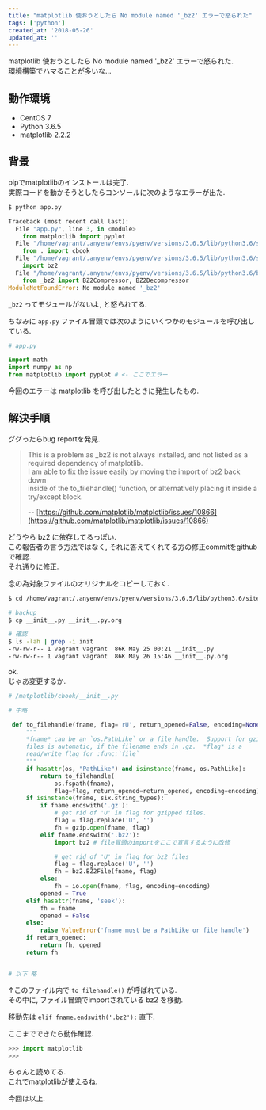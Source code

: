 ```yaml
---
title: "matplotlib 使おうとしたら No module named '_bz2' エラーで怒られた"
tags: ['python']
created_at: '2018-05-26'
updated_at: ''
---
```


matplotlib 使おうとしたら No module named '\_bz2' エラーで怒られた.  
環境構築でハマることが多いな...

## 動作環境

- CentOS 7
- Python 3.6.5
- matplotlib 2.2.2

## 背景

pipでmatplotlibのインストールは完了.  
実際コードを動かそうとしたらコンソールに次のようなエラーが出た.

```py
$ python app.py

Traceback (most recent call last):
  File "app.py", line 3, in <module>
    from matplotlib import pyplot
  File "/home/vagrant/.anyenv/envs/pyenv/versions/3.6.5/lib/python3.6/site-packages/matplotlib/__init__.py", line 127, in <module>
    from . import cbook
  File "/home/vagrant/.anyenv/envs/pyenv/versions/3.6.5/lib/python3.6/site-packages/matplotlib/cbook/__init__.py", line 13, in <module>
    import bz2
  File "/home/vagrant/.anyenv/envs/pyenv/versions/3.6.5/lib/python3.6/bz2.py", line 23, in <module>
    from _bz2 import BZ2Compressor, BZ2Decompressor
ModuleNotFoundError: No module named '_bz2'
```

`_bz2` ってモジュールがないよ, と怒られてる.

ちなみに `app.py` ファイル冒頭では次のようにいくつかのモジュールを呼び出している.

```py
# app.py

import math
import numpy as np
from matplotlib import pyplot # <- ここでエラー
```

今回のエラーは matplotlib を呼び出したときに発生したもの.

## 解決手順

ググったらbug reportを発見.

> This is a problem as \_bz2 is not always installed, and not listed as a required dependency of matplotlib.  
> I am able to fix the issue easily by moving the import of bz2 back down  
> inside of the to\_filehandle() function, or alternatively placing it inside a try/except block.
>
> -- [https://github.com/matplotlib/matplotlib/issues/10866](https://github.com/matplotlib/matplotlib/issues/10866)

どうやら bz2 に依存してるっぽい.  
この報告者の言う方法ではなく, それに答えてくれてる方の修正commitをgithubで確認.  
それ通りに修正.

念の為対象ファイルのオリジナルをコピーしておく.

```sh
$ cd /home/vagrant/.anyenv/envs/pyenv/versions/3.6.5/lib/python3.6/site-packages/matplotlib/cbook/

# backup
$ cp __init__.py __init__.py.org

# 確認
$ ls -lah | grep -i init
-rw-rw-r-- 1 vagrant vagrant  86K May 25 00:21 __init__.py
-rw-rw-r-- 1 vagrant vagrant  86K May 26 15:46 __init__.py.org
```

ok.  
じゃあ変更するか.

```py
# /matplotlib/cbook/__init__.py

# 中略

 def to_filehandle(fname, flag='rU', return_opened=False, encoding=None):
     """
     *fname* can be an `os.PathLike` or a file handle.  Support for gzipped
     files is automatic, if the filename ends in .gz.  *flag* is a
     read/write flag for :func:`file`
     """
     if hasattr(os, "PathLike") and isinstance(fname, os.PathLike):
         return to_filehandle(
             os.fspath(fname),
             flag=flag, return_opened=return_opened, encoding=encoding)
     if isinstance(fname, six.string_types):
         if fname.endswith('.gz'):
             # get rid of 'U' in flag for gzipped files.
             flag = flag.replace('U', '')
             fh = gzip.open(fname, flag)
         elif fname.endswith('.bz2'):
             import bz2 # file冒頭のimportをここで宣言するように改修

             # get rid of 'U' in flag for bz2 files
             flag = flag.replace('U', '')
             fh = bz2.BZ2File(fname, flag)
         else:
             fh = io.open(fname, flag, encoding=encoding)
         opened = True
     elif hasattr(fname, 'seek'):
         fh = fname
         opened = False
     else:
         raise ValueError('fname must be a PathLike or file handle')
     if return_opened:
         return fh, opened
     return fh


# 以下 略
```

↑このファイル内で `to_filehandle()` が呼ばれている.  
その中に, ファイル冒頭でimportされている bz2 を移動.

移動先は `elif fname.endswith('.bz2'):` 直下.

ここまでできたら動作確認.

```py
>>> import matplotlib
>>>
```

ちゃんと読めてる.  
これでmatplotlibが使えるね.

今回は以上.
